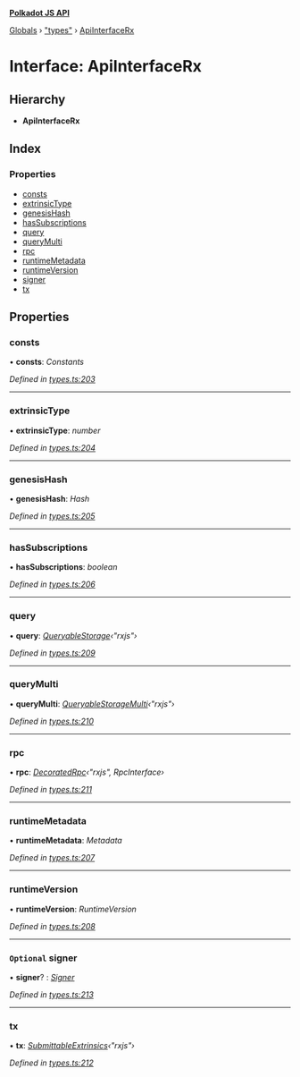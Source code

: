 **[Polkadot JS API](../README.md)**

[Globals](../globals.md) › [&quot;types&quot;](../modules/_types_.md) › [ApiInterfaceRx](_types_.apiinterfacerx.md)

# Interface: ApiInterfaceRx

## Hierarchy

* **ApiInterfaceRx**

## Index

### Properties

* [consts](_types_.apiinterfacerx.md#consts)
* [extrinsicType](_types_.apiinterfacerx.md#extrinsictype)
* [genesisHash](_types_.apiinterfacerx.md#genesishash)
* [hasSubscriptions](_types_.apiinterfacerx.md#hassubscriptions)
* [query](_types_.apiinterfacerx.md#query)
* [queryMulti](_types_.apiinterfacerx.md#querymulti)
* [rpc](_types_.apiinterfacerx.md#rpc)
* [runtimeMetadata](_types_.apiinterfacerx.md#runtimemetadata)
* [runtimeVersion](_types_.apiinterfacerx.md#runtimeversion)
* [signer](_types_.apiinterfacerx.md#optional-signer)
* [tx](_types_.apiinterfacerx.md#tx)

## Properties

###  consts

• **consts**: *Constants*

*Defined in [types.ts:203](https://github.com/polkadot-js/api/blob/55fb391/packages/api/src/types.ts#L203)*

___

###  extrinsicType

• **extrinsicType**: *number*

*Defined in [types.ts:204](https://github.com/polkadot-js/api/blob/55fb391/packages/api/src/types.ts#L204)*

___

###  genesisHash

• **genesisHash**: *Hash*

*Defined in [types.ts:205](https://github.com/polkadot-js/api/blob/55fb391/packages/api/src/types.ts#L205)*

___

###  hasSubscriptions

• **hasSubscriptions**: *boolean*

*Defined in [types.ts:206](https://github.com/polkadot-js/api/blob/55fb391/packages/api/src/types.ts#L206)*

___

###  query

• **query**: *[QueryableStorage](_types_.queryablestorage.md)‹"rxjs"›*

*Defined in [types.ts:209](https://github.com/polkadot-js/api/blob/55fb391/packages/api/src/types.ts#L209)*

___

###  queryMulti

• **queryMulti**: *[QueryableStorageMulti](../modules/_types_.md#queryablestoragemulti)‹"rxjs"›*

*Defined in [types.ts:210](https://github.com/polkadot-js/api/blob/55fb391/packages/api/src/types.ts#L210)*

___

###  rpc

• **rpc**: *[DecoratedRpc](../modules/_types_.md#decoratedrpc)‹"rxjs", RpcInterface›*

*Defined in [types.ts:211](https://github.com/polkadot-js/api/blob/55fb391/packages/api/src/types.ts#L211)*

___

###  runtimeMetadata

• **runtimeMetadata**: *Metadata*

*Defined in [types.ts:207](https://github.com/polkadot-js/api/blob/55fb391/packages/api/src/types.ts#L207)*

___

###  runtimeVersion

• **runtimeVersion**: *RuntimeVersion*

*Defined in [types.ts:208](https://github.com/polkadot-js/api/blob/55fb391/packages/api/src/types.ts#L208)*

___

### `Optional` signer

• **signer**? : *[Signer](_types_.signer.md)*

*Defined in [types.ts:213](https://github.com/polkadot-js/api/blob/55fb391/packages/api/src/types.ts#L213)*

___

###  tx

• **tx**: *[SubmittableExtrinsics](_types_.submittableextrinsics.md)‹"rxjs"›*

*Defined in [types.ts:212](https://github.com/polkadot-js/api/blob/55fb391/packages/api/src/types.ts#L212)*